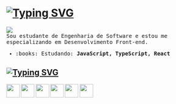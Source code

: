 # [![Typing SVG](https://readme-typing-svg.demolab.com?font=JetBrains+Mono&size=26&duration=3000&pause=2000&vCenter=true&width=435&height=30&lines=Hey%2C+I'm+Ed;Software+Engineer+student;Front-end+Developer)](https://git.io/typing-svg)

<div align="left">
  <a href="https://www.linkedin.com/in/edgarfariabarbosa/">
    <img src="https://img.shields.io/badge/LinkedIn-0077B5?style=for-the-badge&logo=linkedin&logoColor=white">
  </a>
</div>

<!-- About Me -->

<samp>
Sou estudante de Engenharia de Software e estou me especializando em Desenvolvimento Front-end.
<ul>
  <li>:books: Estudando: <b>JavaScript, TypeScript, React<b></li>
</ul>
</samp>

## [![Typing SVG](https://readme-typing-svg.demolab.com?font=JetBrains+Mono&size=22&duration=3000&pause=2000&vCenter=true&repeat=false&width=435&height=30&lines=Tech+Stack)](https://git.io/typing-svg)

<div>
  <img height="35" width="35" src="https://cdn.jsdelivr.net/gh/devicons/devicon/icons/html5/html5-original.svg"/>
  <img height="35" width="35" src="https://cdn.jsdelivr.net/gh/devicons/devicon/icons/css3/css3-original.svg"/>
  <img height="35" width="35" src="https://cdn.jsdelivr.net/gh/devicons/devicon/icons/javascript/javascript-original.svg"/>
  <img height="35" width="35" src="https://cdn.jsdelivr.net/gh/devicons/devicon/icons/typescript/typescript-plain.svg"/>
  <img height="35" width="35" src="https://cdn.jsdelivr.net/gh/devicons/devicon/icons/react/react-original.svg"/>
  <img height="35" width="35" src="https://cdn.jsdelivr.net/gh/devicons/devicon/icons/npm/npm-original-wordmark.svg"/>
</div>
